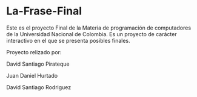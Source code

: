 # La-Frase-Final
Este es el proyecto Final  de la Materia de programación de computadores de la Universidad Nacional de Colombia. Es un proyecto de carácter interactivo  en el que se presenta posibles finales. 


Proyecto relizado por:

David Santiago Pirateque

Juan Daniel Hurtado  

David Santiago Rodriguez
